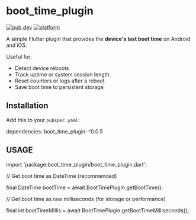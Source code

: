 # boot_time_plugin

[![pub.dev](https://img.shields.io/pub/v/boot_time_plugin.svg)](https://pub.dev/packages/boot_time_plugin)
[![platform](https://img.shields.io/badge/platform-android%20%7C%20ios-blue.svg)](https://pub.dev/packages/boot_time_plugin)

A simple Flutter plugin that provides the **device's last boot time** on Android and iOS.

Useful for:
- Detect device reboots
- Track uptime or system session length
- Reset counters or logs after a reboot
- Save boot time to persistent storage

## Installation

Add this to your `pubspec.yaml`:

dependencies:
boot_time_plugin: ^0.0.5



## USAGE
import 'package:boot_time_plugin/boot_time_plugin.dart';


// Get boot time as DateTime (recommended)

final DateTime bootTime = await BootTimePlugin.getBootTime();


// Get boot time as raw milliseconds (for storage or performance)

final int bootTimeMillis = await BootTimePlugin.getBootTimeMilliseconds();





